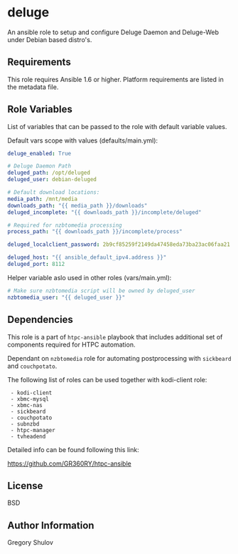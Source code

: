 deluge
===========

An ansible role to setup and configure Deluge Daemon and Deluge-Web under Debian based distro's.

Requirements
------------

This role requires Ansible 1.6 or higher. Platform requirements are listed in the metadata file.

Role Variables
--------------

List of variables that can be passed to the role with default variable values.

Default vars scope with values (defaults/main.yml):

```yaml
deluge_enabled: True

# Deluge Daemon Path
deluged_path: /opt/deluged
deluged_user: debian-deluged

# Default download locations:
media_path: /mnt/media
downloads_path: "{{ media_path }}/downloads"
deluged_incomplete: "{{ downloads_path }}/incomplete/deluged"

# Required for nzbtomedia processing
process_path: "{{ downloads_path }}/incomplete/process"  

deluged_localclient_password: 2b9cf85259f2149da47458eda73ba23ac06faa21

deluged_host: "{{ ansible_default_ipv4.address }}"
deluged_port: 8112
```

Helper variable aslo used in other roles (vars/main.yml):

```yaml
# Make sure nzbtomedia script will be owned by deluged_user
nzbtomedia_user: "{{ deluged_user }}"
```


Dependencies
------------

This role is a part of `htpc-ansible` playbook that includes additional set of components required for HTPC automation.

Dependant on `nzbtomedia` role for automating postprocessing with `sickbeard` and `couchpotato`.

The following list of roles can be used together with kodi-client role:

```    
 - kodi-client
 - xbmc-mysql
 - xbmc-nas
 - sickbeard
 - couchpotato
 - subnzbd
 - htpc-manager
 - tvheadend
```

Detailed info can be found following this link:

https://github.com/GR360RY/htpc-ansible


License
-------

BSD

Author Information
------------------

Gregory Shulov
